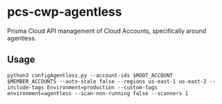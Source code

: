 # pcs-cwp-agentless
Prisma Cloud API management of Cloud Accounts, specifically around agentless. 

## Usage
```python3 configAgentless.py --account-ids $ROOT_ACCOUNT $MEMBER_ACCOUNTS --auto-scale false --regions us-east-1 us-east-2 --include-tags Environment=production --custom-tags environment=agentless --scan-non-running false --scanners 1```
